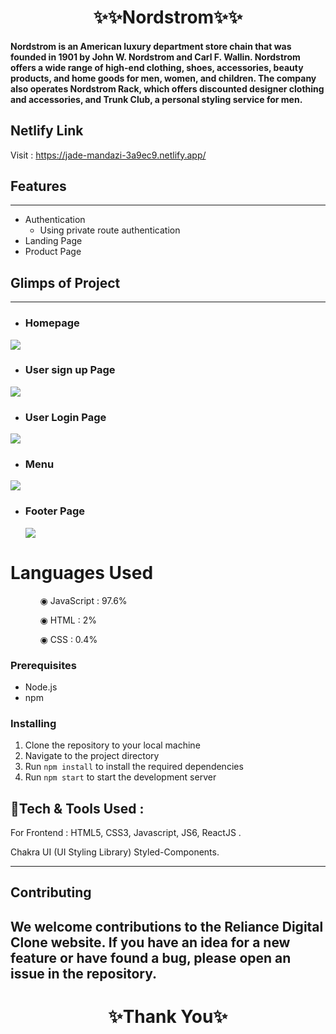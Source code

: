 <h1 align="center">✨✨Nordstrom✨✨</h1>

<h4> Nordstrom is an American luxury department store chain that was founded in 1901 by John W. Nordstrom and Carl F. Wallin. Nordstrom offers a wide range of high-end clothing, shoes, accessories, beauty products, and home goods for men, women, and children. The company also operates Nordstrom Rack, which offers discounted designer clothing and accessories, and Trunk Club, a personal styling service for men. </h4>

## Netlify Link

Visit : https://jade-mandazi-3a9ec9.netlify.app/

## Features

---

- Authentication
  - Using private route authentication
- Landing Page
- Product Page

## Glimps of Project

---

- ### Homepage

<img src="https://i.imgur.com/DPaig3L.png" />

- ### User sign up Page

<img src="https://i.imgur.com/ZHpt00V.png" />

- ### User Login Page

<img src="https://i.imgur.com/7jzflVB.png" />

- ### Menu

<img src="https://i.imgur.com/aasG7WO.png" />


- ### Footer Page

  <img src="https://i.imgur.com/i0o7YEs.png" />


# Languages Used

<ul dir="auto">
 <ol dir="auto">◉ JavaScript : 97.6%</ol>
 <ol dir="auto">◉ HTML : 2%</ol>
 <ol dir="auto">◉ CSS : 0.4%</ol>
 </ul>

### Prerequisites

- Node.js
- npm

### Installing

1. Clone the repository to your local machine
2. Navigate to the project directory
3. Run `npm install` to install the required dependencies
4. Run `npm start` to start the development server

💫Tech & Tools Used :
---

For Frontend : HTML5, CSS3, Javascript, JS6, ReactJS .

Chakra UI (UI Styling Library) Styled-Components.

---

## Contributing

We welcome contributions to the Reliance Digital Clone website. If you have an idea for a new feature or have found a bug, please open an issue in the repository.
----

<h1 align="center">✨Thank You✨</h1>

